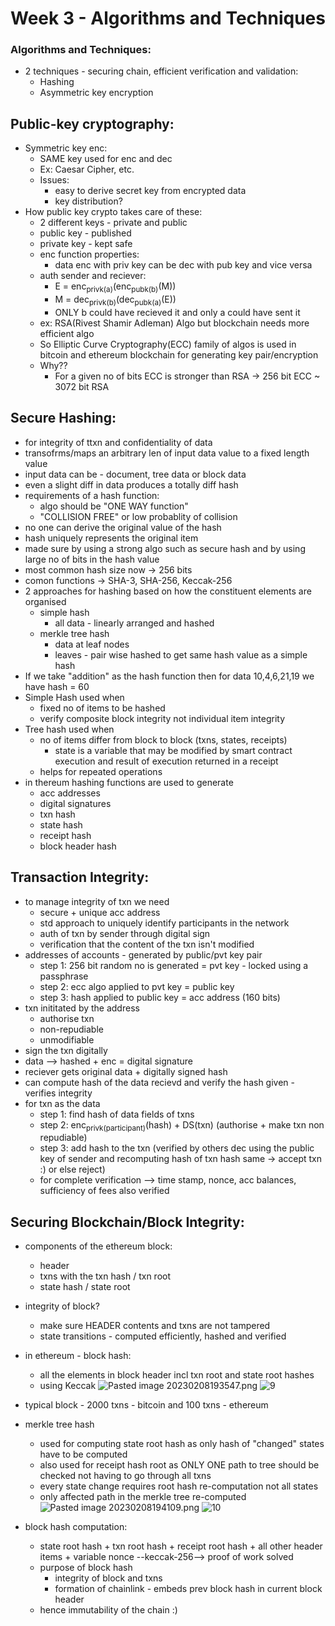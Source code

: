 # Week 3 - Algorithms and Techniques
### Algorithms and Techniques:
- 2 techniques - securing chain, efficient verification and validation:
	- Hashing
	- Asymmetric key encryption
## Public-key cryptography:
- Symmetric key enc:
	- SAME key used for enc and dec
	- Ex: Caesar Cipher, etc.
	- Issues:
		- easy to derive secret key from encrypted data
		- key distribution?
- How public key crypto takes care of these:
	- 2 different keys - private and public
	- public key - published
	- private key - kept safe 
	- enc function properties:
		- data enc with priv key  can be dec with pub key and vice versa
	- auth sender and reciever:
		- E = enc<sub>privk(a)</sub>(enc<sub>pubk(b)</sub>(M))
		- M = dec<sub>privk(b)</sub>(dec<sub>pubk(a)</sub>(E))
		- ONLY b could have recieved it and only a could have sent it
	- ex: RSA(Rivest Shamir Adleman) Algo but blockchain needs more efficient algo
	- So Elliptic Curve Cryptography(ECC) family of algos is used in bitcoin and ethereum blockchain for generating key pair/encryption
	- Why??
		- For a given no of bits ECC is stronger than RSA -> 256 bit ECC ~ 3072 bit RSA
## Secure Hashing:
- for integrity of ttxn and confidentiality of data
- transofrms/maps an arbitrary len of input data value to a fixed length value
- input data can be - document, tree data or block data
- even a slight diff in data produces a totally diff hash
- requirements of a hash function:
	- algo should be "ONE WAY function"
	- "COLLISION FREE" or low probablity of collision
- no one can derive the original value of the hash
- hash uniquely represents the original item
- made sure by using a strong algo such as secure hash and by using large no of bits in the hash value
- most common hash size now -> 256 bits
- comon functions -> SHA-3, SHA-256, Keccak-256
- 2 approaches for hashing based on how the constituent elements are organised
	- simple hash
		-  all data - linearly arranged and hashed
	- merkle tree hash
		- data at leaf nodes
		- leaves - pair wise hashed to get same hash value as a simple hash
- If  we take "addition" as the hash function then for data 10,4,6,21,19 we have hash = 60
- Simple Hash used when 
	- fixed no of items to be hashed
	- verify composite block integrity not individual item integrity
- Tree hash used when
	- no of items differ from block to block (txns, states, receipts)
		- state is a variable that may be modified by smart contract execution and result of execution returned in a receipt
	- helps for repeated operations
-  in thereum hashing functions are used to generate
	- acc addresses
	- digital signatures
	- txn hash
	- state hash
	- receipt hash
	- block header hash
## Transaction Integrity:
- to manage integrity of txn we need
	- secure + unique acc address
	- std approach to uniquely identify participants in the network
	- auth of txn by sender through digital sign
	- verification that the content of the txn isn't modified
- addresses of accounts - generated by public/pvt key pair 
	- step 1: 256 bit random no is generated = pvt key - locked using a passphrase
	- step 2: ecc algo applied to pvt key = public key
	- step 3: hash applied to public key = acc address (160 bits)
- txn inititated by the address
	- authorise txn
	- non-repudiable
	- unmodifiable
- sign the txn digitally
- data --> hashed + enc = digital signature
- reciever gets original data + digitally signed hash
- can compute hash of the data recievd and verify the hash given - verifies integrity
- for txn as the data
	- step 1: find hash of data fields of txns
	- step 2: enc<sub>privk(participant)</sub>(hash) + DS(txn) (authorise + make txn non repudiable)
	- step 3: add hash to the txn (verified by others dec using the public key of sender and recomputing hash of txn hash same -> accept txn :) or else reject)
	- for complete verification --> time stamp, nonce, acc balances, sufficiency of fees also verified
## Securing Blockchain/Block Integrity:
- components of the ethereum block:
	- header
	- txns with the txn hash / txn root
	- state hash / state root
- integrity of block?
	- make sure HEADER contents and txns are not tampered
	- state transitions - computed efficiently, hashed and verified
- in ethereum - block hash:
	- all the elements in block header incl txn root and state root hashes
	- using Keccak
![Pasted image 20230208193547.png](./9.png)
![9](https://user-images.githubusercontent.com/83157662/217571985-e2f3c44f-ba09-40e2-a723-f9bcb0dd91c8.png)
- typical block - 2000 txns - bitcoin and 100 txns - ethereum
- merkle tree hash
	- used for computing state root hash as only hash of "changed" states have to be computed
	- also used for receipt hash root as ONLY ONE path to tree should be checked not having to go through all txns
	- every state change requires root hash re-computation not all states
	- only affected path in the merkle tree re-computed
![Pasted image 20230208194109.png](./10.png)
![10](https://user-images.githubusercontent.com/83157662/217572009-22b857a3-8b1f-49e0-b16a-1ed1ec56e149.png)

- block hash computation:
	- state root hash + txn root hash + receipt root hash + all other header items + variable nonce --keccak-256--> proof of work solved
	- purpose of block hash 
		- integrity of block and txns
		- formation of chainlink - embeds prev block hash in current block header
	- hence immutability of the chain :)